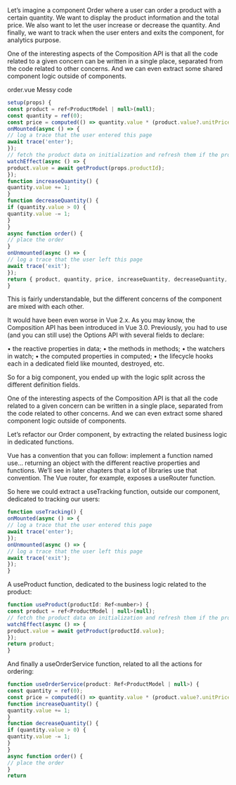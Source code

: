 Let’s imagine a component Order where a user can order a product with a certain quantity. We
want to display the product information and the total price. We also want to let the user increase or decrease the quantity. And finally, we want to track when the user enters and exits the component, for analytics purpose.

One of the interesting aspects of the Composition API is that all the code related to a given concern can be written in a single place, separated from the code related to other concerns. And we can even extract some shared component logic outside of components.

order.vue Messy code

```js
setup(props) {
const product = ref<ProductModel | null>(null);
const quantity = ref(0);
const price = computed(() => quantity.value * (product.value?.unitPrice ?? 0));
onMounted(async () => {
// log a trace that the user entered this page
await trace('enter');
});
// fetch the product data on initialization and refresh them if the props change
watchEffect(async () => {
product.value = await getProduct(props.productId);
});
function increaseQuantity() {
quantity.value += 1;
}
function decreaseQuantity() {
if (quantity.value > 0) {
quantity.value -= 1;
}
}
async function order() {
// place the order
}
onUnmounted(async () => {
// log a trace that the user left this page
await trace('exit');
});
return { product, quantity, price, increaseQuantity, decreaseQuantity, order };
}
```

This is fairly understandable, but the different concerns of the component are mixed with each
other.

It would have been even worse in Vue 2.x. As you may know, the Composition API has been
introduced in Vue 3.0. Previously, you had to use (and you can still use) the Options API with
several fields to declare:

• the reactive properties in data;
• the methods in methods;
• the watchers in watch;
• the computed properties in computed;
• the lifecycle hooks each in a dedicated field like mounted, destroyed, etc.

So for a big component, you ended up with the logic split across the different definition fields.

One of the interesting aspects of the Composition API is that all the code related to a given concern can be written in a single place, separated from the code related to other concerns. And we can even extract some shared component logic outside of components.

Let’s refactor our Order component, by extracting the related business logic in dedicated functions.

Vue has a convention that you can follow: implement a function named use… returning an object with the different reactive properties and functions. We’ll see in later chapters that a lot of libraries use that convention. The Vue router, for example, exposes a useRouter function.

So here we could extract a useTracking function, outside our component, dedicated to tracking our users:

```js
function useTracking() {
onMounted(async () => {
// log a trace that the user entered this page
await trace('enter');
});
onUnmounted(async () => {
// log a trace that the user left this page
await trace('exit');
});
}
```

A useProduct function, dedicated to the business logic related to the product:

```js
function useProduct(productId: Ref<number>) {
const product = ref<ProductModel | null>(null);
// fetch the product data on initialization and refresh them if the props change
watchEffect(async () => {
product.value = await getProduct(productId.value);
});
return product;
}
```

And finally a useOrderService function, related to all the actions for ordering:

```js
function useOrderService(product: Ref<ProductModel | null>) {
const quantity = ref(0);
const price = computed(() => quantity.value * (product.value?.unitPrice ?? 0));
function increaseQuantity() {
quantity.value += 1;
}
function decreaseQuantity() {
if (quantity.value > 0) {
quantity.value -= 1;
}
}
async function order() {
// place the order
}
return
```


